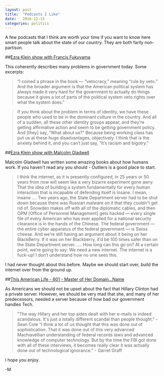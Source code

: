 ```yaml
---
layout: post
title:  "Podcasts I Like"
date:   2016-12-15
categories: politics  
---
```


A few podcasts that I think are worth your time if you want to know here smart people talk about the state of our country.  They are both farily non-partison. 

##[Ezra Klein show with Francis Fukuyama][1]

This coherently describes many problems in government today.  Some excerpts: 

> "I coined a phrase in the book — “vetocracy,” meaning “rule by veto.” And the broader argument is that the American political system has always made it very hard for the government to actually do things because it gives a lot of parts of the political system veto rights over what the system does."

> If you think about the problem in terms of identity, we have these people who used to be in the dominant culture in the country. And all of a sudden, all these other identity groups appear, and they’re getting affirmative action and seem to be getting government policy. And [they] say, “What about us?” Because being working class has put us at these huge disadvantages, objectively.
I think that is the anxiety behind it, and you can’t just say, “It’s racism and bigotry.”

##[Ezra Klein show with Malcolm Gladwell][2]

Malcolm Gladwell has written some amazing books about how humans work.  If you haven't read any you should - Outliers is a good place to start. 

> I think the internet, as it is presently configured, in 25 years or 50 years from now will seem like a very bizarre experiment gone awry. That the idea of building a system fundamentally for every human interaction that is incapable of defending itself is insane. I mean, insane
....
Two years ago, the State Department server had to be shut down because there was Russian malware on it that they couldn't get rid of. Snowden makes off with all of the diplomatic cables, and then OPM [Office of Personnel Management] gets hacked — every single file of every American who has ever applied for a national security clearance is in the hands of the Chinese. The federal government — the entire cyber apparatus of the federal government — is Swiss cheese. And we’re still having an argument about it being on her BlackBerry. If it was on her Blackberry, it’d be 100 times safer than on the State Department server.
....
How long can this go on? At a certain point, we’re going to say: We need a new internet. The internet is a fuck-up! I don’t understand how no one sees this.

I had never thought about this before.  Maybe we should start over, build the internet over from the ground up. 

##[This American Life - 601 - Master of Her Domain...Name][3]

As Americans we should not be upset about the fact that Hillary Clinton had a private server.  However, we should be very mad that she, and many of her predecessors, needed a server because of how bad our government handles Tech. 

> "The way Hillary and her top aides dealt with her e-mails is indeed scandalous. It's just a totally different scandal than people thought." - Sean Cole
"I think a lot of us thought that this was done out of sophistication. That it was done out of this very advanced Machiavellian understanding of federal records laws and advanced knowledge of computer technology. But by the time the FBI got done with all of these interviews, it becomes really clear it was actually done out of technological ignorance." - Garret Graff

I hope you enjoy. 

-M


[1]: http://www.vox.com/2016/10/26/13352946/francis-fukuyama-ezra-klein

[2]: http://www.vox.com/conversations/2016/10/6/12291018/malcolm-gladwell-ezra-klein

[3]: https://www.thisamericanlife.org/radio-archives/episode/601/master-of-her-domain-name